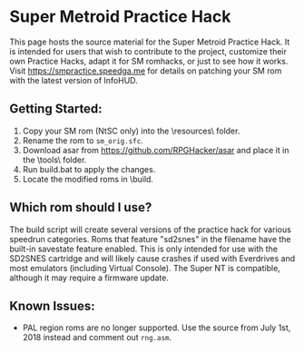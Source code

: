 # Super Metroid Practice Hack

This page hosts the source material for the Super Metroid Practice Hack. It is intended for users that wish to contribute to the project, customize their own Practice Hacks, adapt it for SM romhacks, or just to see how it works. Visit https://smpractice.speedga.me for details on patching your SM rom with the latest version of InfoHUD.

## Getting Started:

1. Copy your SM rom (NtSC only) into the \resources\ folder.
2. Rename the rom to `sm_orig.sfc`.
3. Download asar from https://github.com/RPGHacker/asar and place it in the \tools\ folder.
3. Run build.bat to apply the changes.
4. Locate the modified roms in \build\.

## Which rom should I use?

The build script will create several versions of the practice hack for various speedrun categories. Roms that feature "sd2snes" in the filename have the built-in savestate feature enabled. This is only intended for use with the SD2SNES cartridge and will likely cause crashes if used with Everdrives and most emulators (including Virtual Console). The Super NT is compatible, although it may require a firmware update.

## Known Issues:

* PAL region roms are no longer supported. Use the source from July 1st, 2018 instead and comment out `rng.asm`.

